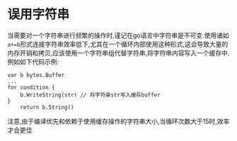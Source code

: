 # 误用字符串
当需要对一个字符串进行频繁的操作时,谨记在go语言中字符串是不可变.使用诸如`a+=b`形式连接字符串效率低下,尤其在一个循环内部使用这种形式,这会导致大量的内存开销和拷贝,应该使用一个字符串组代替字符串,将字符串内容写入一个缓存中.例如如下代码示例:
```
var b bytes.Buffer
...
for condition {
    b.WriteString(str) // 将字符串str写入缓存buffer
}
    return b.String()
```

注意,由于编译优先和依赖于使用缓存操作的字符串大小,当循环次数大于15时,效率才会更佳